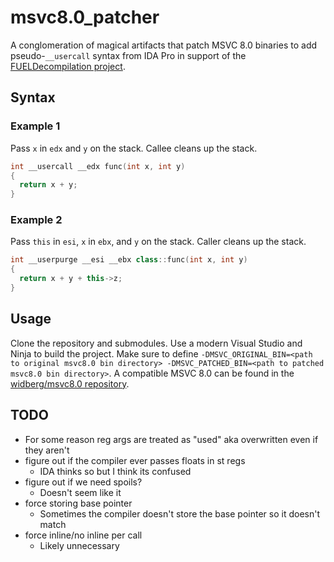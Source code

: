 # msvc8.0_patcher

A conglomeration of magical artifacts that patch MSVC 8.0 binaries to add pseudo-`__usercall` syntax from IDA Pro in support of the [FUELDecompilation project](https://github.com/widberg/FUELDecompilation).

## Syntax

### Example 1

Pass `x` in `edx` and `y` on the stack. Callee cleans up the stack.

```cpp
int __usercall __edx func(int x, int y)
{
  return x + y;
}
```

### Example 2

Pass `this` in `esi`, `x` in `ebx`, and `y` on the stack. Caller cleans up the stack.

```cpp
int __userpurge __esi __ebx class::func(int x, int y)
{
  return x + y + this->z;
}
```

## Usage

Clone the repository and submodules. Use a modern Visual Studio and Ninja to build the project. Make sure to define `-DMSVC_ORIGINAL_BIN=<path to original msvc8.0 bin directory> -DMSVC_PATCHED_BIN=<path to patched msvc8.0 bin directory>`. A compatible MSVC 8.0 can be found in the [widberg/msvc8.0 repository](https://github.com/widberg/msvc8.0).

## TODO

* For some reason reg args are treated as "used" aka overwritten even if they aren't
* figure out if the compiler ever passes floats in st regs
  - IDA thinks so but I think its confused
* figure out if we need spoils?
  - Doesn't seem like it
* force storing base pointer
  - Sometimes the compiler doesn't store the base pointer so it doesn't match
* force inline/no inline per call
  - Likely unnecessary
